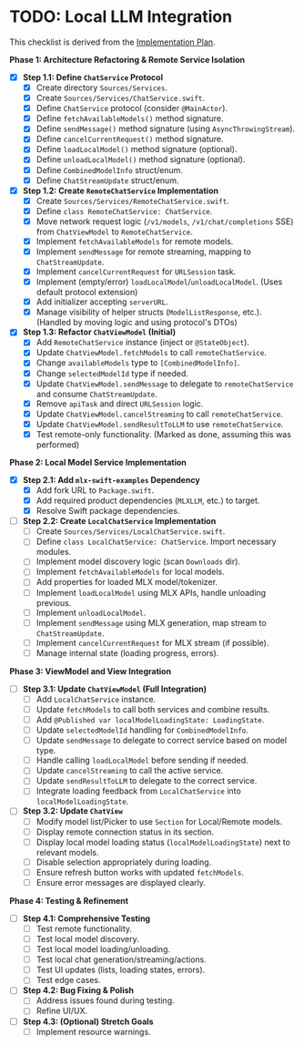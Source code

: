 # TODO: Local LLM Integration

This checklist is derived from the [Implementation Plan](Implementation_Plan_Local_LLM.md).

**Phase 1: Architecture Refactoring & Remote Service Isolation**

- [x] **Step 1.1: Define `ChatService` Protocol**
    - [x] Create directory `Sources/Services`.
    - [x] Create `Sources/Services/ChatService.swift`.
    - [x] Define `ChatService` protocol (consider `@MainActor`).
    - [x] Define `fetchAvailableModels()` method signature.
    - [x] Define `sendMessage()` method signature (using `AsyncThrowingStream`).
    - [x] Define `cancelCurrentRequest()` method signature.
    - [x] Define `loadLocalModel()` method signature (optional).
    - [x] Define `unloadLocalModel()` method signature (optional).
    - [x] Define `CombinedModelInfo` struct/enum.
    - [x] Define `ChatStreamUpdate` struct/enum.
- [x] **Step 1.2: Create `RemoteChatService` Implementation**
    - [x] Create `Sources/Services/RemoteChatService.swift`.
    - [x] Define `class RemoteChatService: ChatService`.
    - [x] Move network request logic (`/v1/models`, `/v1/chat/completions` SSE) from `ChatViewModel` to `RemoteChatService`.
    - [x] Implement `fetchAvailableModels` for remote models.
    - [x] Implement `sendMessage` for remote streaming, mapping to `ChatStreamUpdate`.
    - [x] Implement `cancelCurrentRequest` for `URLSession` task.
    - [x] Implement (empty/error) `loadLocalModel`/`unloadLocalModel`. (Uses default protocol extension)
    - [x] Add initializer accepting `serverURL`.
    - [x] Manage visibility of helper structs (`ModelListResponse`, etc.). (Handled by moving logic and using protocol's DTOs)
- [x] **Step 1.3: Refactor `ChatViewModel` (Initial)**
    - [x] Add `RemoteChatService` instance (inject or `@StateObject`).
    - [x] Update `ChatViewModel.fetchModels` to call `remoteChatService`.
    - [x] Change `availableModels` type to `[CombinedModelInfo]`.
    - [x] Change `selectedModelId` type if needed.
    - [x] Update `ChatViewModel.sendMessage` to delegate to `remoteChatService` and consume `ChatStreamUpdate`.
    - [x] Remove `apiTask` and direct `URLSession` logic.
    - [x] Update `ChatViewModel.cancelStreaming` to call `remoteChatService`.
    - [x] Update `ChatViewModel.sendResultToLLM` to use `remoteChatService`.
    - [x] Test remote-only functionality. (Marked as done, assuming this was performed)

**Phase 2: Local Model Service Implementation**

- [x] **Step 2.1: Add `mlx-swift-examples` Dependency**
    - [x] Add fork URL to `Package.swift`.
    - [x] Add required product dependencies (`MLXLLM`, etc.) to target.
    - [x] Resolve Swift package dependencies.
- [ ] **Step 2.2: Create `LocalChatService` Implementation**
    - [ ] Create `Sources/Services/LocalChatService.swift`.
    - [ ] Define `class LocalChatService: ChatService`. Import necessary modules.
    - [ ] Implement model discovery logic (scan `Downloads` dir).
    - [ ] Implement `fetchAvailableModels` for local models.
    - [ ] Add properties for loaded MLX model/tokenizer.
    - [ ] Implement `loadLocalModel` using MLX APIs, handle unloading previous.
    - [ ] Implement `unloadLocalModel`.
    - [ ] Implement `sendMessage` using MLX generation, map stream to `ChatStreamUpdate`.
    - [ ] Implement `cancelCurrentRequest` for MLX stream (if possible).
    - [ ] Manage internal state (loading progress, errors).

**Phase 3: ViewModel and View Integration**

- [ ] **Step 3.1: Update `ChatViewModel` (Full Integration)**
    - [ ] Add `LocalChatService` instance.
    - [ ] Update `fetchModels` to call both services and combine results.
    - [ ] Add `@Published var localModelLoadingState: LoadingState`.
    - [ ] Update `selectedModelId` handling for `CombinedModelInfo`.
    - [ ] Update `sendMessage` to delegate to correct service based on model type.
    - [ ] Handle calling `loadLocalModel` before sending if needed.
    - [ ] Update `cancelStreaming` to call the active service.
    - [ ] Update `sendResultToLLM` to delegate to the correct service.
    - [ ] Integrate loading feedback from `LocalChatService` into `localModelLoadingState`.
- [ ] **Step 3.2: Update `ChatView`**
    - [ ] Modify model list/Picker to use `Section` for Local/Remote models.
    - [ ] Display remote connection status in its section.
    - [ ] Display local model loading status (`localModelLoadingState`) next to relevant models.
    - [ ] Disable selection appropriately during loading.
    - [ ] Ensure refresh button works with updated `fetchModels`.
    - [ ] Ensure error messages are displayed clearly.

**Phase 4: Testing & Refinement**

- [ ] **Step 4.1: Comprehensive Testing**
    - [ ] Test remote functionality.
    - [ ] Test local model discovery.
    - [ ] Test local model loading/unloading.
    - [ ] Test local chat generation/streaming/actions.
    - [ ] Test UI updates (lists, loading states, errors).
    - [ ] Test edge cases.
- [ ] **Step 4.2: Bug Fixing & Polish**
    - [ ] Address issues found during testing.
    - [ ] Refine UI/UX.
- [ ] **Step 4.3: (Optional) Stretch Goals**
    - [ ] Implement resource warnings.
